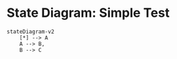 # State Diagram: Simple Test

```mermaid
stateDiagram-v2
    [*] --> A
    A --> B,
    B --> C
```

